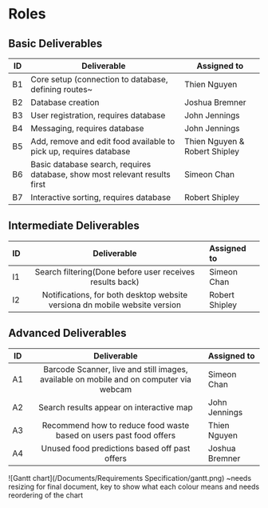 # Roles

## Basic Deliverables
| ID | Deliverable         | Assigned to   |
| --- | ----------------- | ------------ |
| B1 | Core setup (connection to database, defining routes~          | Thien Nguyen |
| B2 | Database creation   | Joshua Bremner |
| B3 | User registration, requires database     | John Jennings |
| B4 | Messaging, requires database           | John Jennings |
| B5 | Add, remove and edit food available to pick up, requires database | Thien Nguyen & Robert Shipley |
| B6 | Basic database search, requires database, show most relevant results first    | Simeon Chan    |
| B7 | Interactive sorting, requires database     | Robert Shipley   |

## Intermediate Deliverables

| ID | Deliverable            | Assigned to  |
| ----- | :--------------------: | :----------- |
| I1 | Search filtering(Done before user receives results back) | Simeon Chan |
| I2 | Notifications, for both desktop website versiona dn mobile website version          | Robert Shipley      |

## Advanced Deliverables

| ID | Deliverable               | Assigned to |
| ---- | :-----------------------: | :---------- |
| A1 | Barcode Scanner, live and still images, available on mobile and on computer via webcam| Simeon Chan |
| A2 | Search results appear on interactive map | John Jennings |
| A3 | Recommend how to reduce food waste based on users past food offers | Thien Nguyen    |
| A4 | Unused food predictions based off past offers | Joshua Bremner  |


![Gantt chart](/Documents/Requirements Specification/gantt.png) ~needs resizing for final document, key to show what each colour means and needs reordering of the chart
